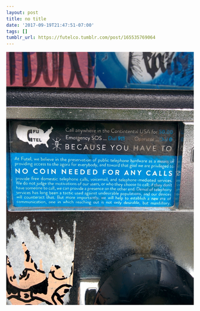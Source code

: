 ```yaml
---
layout: post
title: no title
date: '2017-09-19T21:47:51-07:00'
tags: []
tumblr_url: https://futelco.tumblr.com/post/165535769064
---
```

 ![](/images/blog/tumblr_owkanrBEmo1th5ccio1_1280.jpg)  
